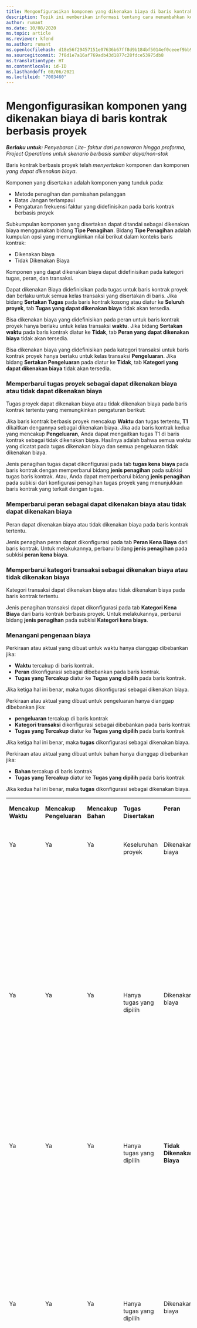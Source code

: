 ```yaml
---
title: Mengonfigurasikan komponen yang dikenakan biaya di baris kontrak berbasis proyek
description: Topik ini memberikan informasi tentang cara menambahkan komponen yang dikenakan biaya ke lini kontrak dalam Project Operations.
author: rumant
ms.date: 10/08/2020
ms.topic: article
ms.reviewer: kfend
ms.author: rumant
ms.openlocfilehash: d18e56f29457151e07636b67ff8d9b184bf5014ef0ceeef9bb9d322672be4335
ms.sourcegitcommit: 7f8d1e7a16af769adb43d1877c28fdce53975db8
ms.translationtype: HT
ms.contentlocale: id-ID
ms.lasthandoff: 08/06/2021
ms.locfileid: "7003460"
---
```

# <a name="configure-chargeable-components-of-a-project-based-contract-line"></a>Mengonfigurasikan komponen yang dikenakan biaya di baris kontrak berbasis proyek

_**Berlaku untuk:** Penyebaran Lite- faktur dari penawaran hingga proforma, Project Operations untuk skenario berbasis sumber daya/non-stok_

Baris kontrak berbasis proyek telah *menyertakan* komponen dan komponen *yang dapat dikenakan biaya*.

Komponen yang disertakan adalah komponen yang tunduk pada:

  - Metode penagihan dan pemisahan pelanggan
  - Batas Jangan terlampaui 
  - Pengaturan frekuensi faktur yang didefinisikan pada baris kontrak berbasis proyek

Subkumpulan komponen yang disertakan dapat ditandai sebagai dikenakan biaya menggunakan bidang **Tipe Penagihan**. Bidang **Tipe Penagihan** adalah kumpulan opsi yang memungkinkan nilai berikut dalam konteks baris kontrak:

  - Dikenakan biaya
  - Tidak Dikenakan Biaya

Komponen yang dapat dikenakan biaya dapat didefinisikan pada kategori tugas, peran, dan transaksi.

Dapat dikenakan Biaya didefinisikan pada tugas untuk baris kontrak proyek dan berlaku untuk semua kelas transaksi yang disertakan di baris. Jika bidang **Sertakan Tugas** pada baris kontrak kosong atau diatur ke **Seluruh proyek**, tab **Tugas yang dapat dikenakan biaya** tidak akan tersedia.

Bisa dikenakan biaya yang didefinisikan pada peran untuk baris kontrak proyek hanya berlaku untuk kelas transaksi **waktu**. Jika bidang **Sertakan waktu** pada baris kontrak diatur ke **Tidak**, tab **Peran yang dapat dikenakan biaya** tidak akan tersedia.

Bisa dikenakan biaya yang didefinisikan pada kategori transaksi untuk baris kontrak proyek hanya berlaku untuk kelas transaksi **Pengeluaran**. Jika bidang **Sertakan Pengeluaran** pada diatur ke **Tidak**, tab **Kategori yang dapat dikenakan biaya** tidak akan tersedia.

### <a name="update-a-project-task-as-chargeable-or-non-chargeable"></a>Memperbarui tugas proyek sebagai dapat dikenakan biaya atau tidak dapat dikenakan biaya

Tugas proyek dapat dikenakan biaya atau tidak dikenakan biaya pada baris kontrak tertentu yang memungkinkan pengaturan berikut:

Jika baris kontrak berbasis proyek mencakup **Waktu** dan tugas tertentu, **T1** dikaitkan dengannya sebagai dikenakan biaya. Jika ada baris kontrak kedua yang mencakup **Pengeluaran**, Anda dapat mengaitkan tugas T1 di baris kontrak sebagai tidak dikenakan biaya. Hasilnya adalah bahwa semua waktu yang dicatat pada tugas dikenakan biaya dan semua pengeluaran tidak dikenakan biaya.

Jenis penagihan tugas dapat dikonfigurasi pada tab **tugas kena biaya** pada baris kontrak dengan memperbarui bidang **jenis penagihan** pada subkisi tugas baris kontrak. Atau, Anda dapat memperbarui bidang **jenis penagihan** pada subkisi dari konfigurasi penagihan tugas proyek yang menunjukkan baris kontrak yang terkait dengan tugas.

### <a name="update-a-role-as-chargeable-or-non-chargeable"></a>Memperbarui peran sebagai dapat dikenakan biaya atau tidak dapat dikenakan biaya

Peran dapat dikenakan biaya atau tidak dikenakan biaya pada baris kontrak tertentu.

Jenis penagihan peran dapat dikonfigurasi pada tab **Peran Kena Biaya** dari baris kontrak. Untuk melakukannya, perbarui bidang **jenis penagihan** pada subkisi **peran kena biaya**.

### <a name="update-a-transaction-category-as-chargeable-or-non-chargeable"></a>Memperbarui kategori transaksi sebagai dikenakan biaya atau tidak dikenakan biaya

Kategori transaksi dapat dikenakan biaya atau tidak dikenakan biaya pada baris kontrak tertentu.

Jenis penagihan transaksi dapat dikonfigurasi pada tab **Kategori Kena Biaya** dari baris kontrak berbasis proyek. Untuk melakukannya, perbarui bidang **jenis penagihan** pada subkisi **Kategori kena biaya**.

### <a name="resolve-chargeability"></a>Menangani pengenaan biaya

Perkiraan atau aktual yang dibuat untuk waktu hanya dianggap dibebankan jika:

   - **Waktu** tercakup di baris kontrak.
   - **Peran** dikonfigurasi sebagai dibebankan pada baris kontrak.
   - **Tugas yang Tercakup** diatur ke **Tugas yang dipilih** pada baris kontrak.
 
 Jika ketiga hal ini benar, maka tugas dikonfigurasi sebagai dikenakan biaya. 

Perkiraan atau aktual yang dibuat untuk pengeluaran hanya dianggap dibebankan jika:

   - **pengeluaran** tercakup di baris kontrak
   - **Kategori transaksi** dikonfigurasi sebagai dibebankan pada baris kontrak
   - **Tugas yang Tercakup** diatur ke **Tugas yang dipilih** pada baris kontrak
  
 Jika ketiga hal ini benar, maka **tugas** dikonfigurasi sebagai dikenakan biaya. 

Perkiraan atau aktual yang dibuat untuk bahan hanya dianggap dibebankan jika:

   - **Bahan** tercakup di baris kontrak
   - **Tugas yang Tercakup** diatur ke **Tugas yang dipilih** pada baris kontrak

Jika kedua hal ini benar, maka **tugas** dikonfigurasi sebagai dikenakan biaya. 

<table border="0" cellspacing="0" cellpadding="0">
    <tbody>
        <tr>
            <td width="70" valign="top">
                <p>
                    <strong>Mencakup Waktu</strong>
                </p>
            </td>
            <td width="78" valign="top">
                <p>
                    <strong>Mencakup Pengeluaran</strong>
                    <strong></strong>
                </p>
            </td>
            <td width="63" valign="top">
                <p>
                    <strong>Mencakup Bahan</strong>
                    <strong></strong>
                </p>
            </td>
            <td width="75" valign="top">
                <p>
                    <strong>Tugas Disertakan</strong>
                    <strong></strong>
                </p>
            </td>
            <td width="65" valign="top">
                <p>
                    <strong>Peran</strong>
                    <strong></strong>
                </p>
            </td>
            <td width="70" valign="top">
                <p>
                    <strong>Kategori</strong>
                    <strong></strong>
                </p>
            </td>
            <td width="65" valign="top">
                <p>
                    <strong>Tugas</strong>
                    <strong></strong>
                </p>
            </td>
            <td width="350" valign="top">
                <p>
                    <strong>Dampak pengenaan biaya</strong>
                </p>
            </td>
        </tr>
        <tr>
            <td width="70" valign="top">
                <p>
Ya </p>
            </td>
            <td width="78" valign="top">
                <p>
Ya </p>
            </td>
            <td width="63" valign="top">
                <p>
Ya </p>
            </td>
            <td width="75" valign="top">
                <p>
Keseluruhan proyek </p>
            </td>
            <td width="65" valign="top">
                <p>
Dikenakan biaya </p>
            </td>
            <td width="70" valign="top">
                <p>
Dikenakan biaya </p>
            </td>
            <td width="65" valign="top">
                <p>
Tidak dapat diatur </p>
            </td>
            <td width="350" valign="top">
                <p>
Penagihan pada aktual Waktu: <strong>Dikenakan Biaya</strong>
                </p>
                <p>
Jenis penagihan pada aktual Pengeluaran: <strong>Dikenakan biaya</strong>
                </p>
                <p>
Jenis penagihan pada aktual bahan: <strong>Dikenakan biaya</strong>
                </p>
            </td>
        </tr>
        <tr>
            <td width="70" valign="top">
                <p>
Ya </p>
            </td>
            <td width="78" valign="top">
                <p>
Ya </p>
            </td>
            <td width="63" valign="top">
                <p>
Ya </p>
            </td>
            <td width="75" valign="top">
                <p>
Hanya tugas yang dipilih </p>
            </td>
            <td width="65" valign="top">
                <p>
Dikenakan biaya </p>
            </td>
            <td width="70" valign="top">
                <p>
Dikenakan biaya </p>
            </td>
            <td width="65" valign="top">
                <p>
Dikenakan biaya </p>
            </td>
            <td width="350" valign="top">
                <p>
Penagihan pada aktual Waktu: <strong>Dikenakan Biaya</strong>
                </p>
                <p>
Jenis penagihan pada aktual Pengeluaran: <strong>Dikenakan biaya</strong>
                </p>
                <p>
Jenis penagihan pada aktual bahan: <strong>Dikenakan biaya</strong>
                </p>
            </td>
        </tr>
        <tr>
            <td width="70" valign="top">
                <p>
Ya </p>
            </td>
            <td width="78" valign="top">
                <p>
Ya </p>
            </td>
            <td width="63" valign="top">
                <p>
Ya </p>
            </td>
            <td width="75" valign="top">
                <p>
Hanya tugas yang dipilih </p>
            </td>
            <td width="65" valign="top">
                <p>
                    <strong>Tidak Dikenakan Biaya</strong>
                </p>
            </td>
            <td width="70" valign="top">
                <p>
Dikenakan biaya </p>
            </td>
            <td width="65" valign="top">
                <p>
Dikenakan biaya </p>
            </td>
            <td width="350" valign="top">
                <p>
Penagihan pada aktual Waktu: <strong>Tidak Dikenakan Biaya</strong>
                </p>
                <p>
Jenis penagihan pada aktual Pengeluaran: Dikenakan biaya </p>
                <p>
Jenis penagihan pada aktual bahan: Dikenakan biaya </p>
            </td>
        </tr>
        <tr>
            <td width="70" valign="top">
                <p>
Ya </p>
            </td>
            <td width="78" valign="top">
                <p>
Ya </p>
            </td>
            <td width="63" valign="top">
                <p>
Ya </p>
            </td>
            <td width="75" valign="top">
                <p>
Hanya tugas yang dipilih </p>
            </td>
            <td width="65" valign="top">
                <p>
Dikenakan biaya </p>
            </td>
            <td width="70" valign="top">
                <p>
Dikenakan biaya </p>
            </td>
            <td width="65" valign="top">
                <p>
                    <strong>Tidak Dikenakan Biaya</strong>
                </p>
            </td>
            <td width="350" valign="top">
                <p>
Penagihan pada aktual Waktu: <strong>Tidak Dikenakan Biaya</strong>
                </p>
                <p>
Jenis penagihan pada aktual Pengeluaran: <strong>Tidak Dikenakan biaya</strong>
                </p>
                <p>
Jenis penagihan pada aktual bahan: <strong>Tidak Dikenakan biaya</strong>
                </p>
            </td>
        </tr>
        <tr>
            <td width="70" valign="top">
                <p>
Ya </p>
            </td>
            <td width="78" valign="top">
                <p>
Ya </p>
            </td>
            <td width="63" valign="top">
                <p>
Ya </p>
            </td>
            <td width="75" valign="top">
                <p>
Hanya tugas yang dipilih </p>
            </td>
            <td width="65" valign="top">
                <p>
                    <strong>Tidak Dikenakan Biaya</strong>
                </p>
            </td>
            <td width="70" valign="top">
                <p>
Dikenakan biaya </p>
            </td>
            <td width="65" valign="top">
                <p>
                    <strong>Tidak Dikenakan Biaya</strong>
                </p>
            </td>
            <td width="350" valign="top">
                <p>
Penagihan pada aktual Waktu: <strong>Tidak Dikenakan Biaya</strong>
                </p>
                <p>
Jenis penagihan pada aktual Pengeluaran: <strong>Tidak Dikenakan biaya</strong>
                </p>
                <p>
Jenis penagihan pada aktual bahan: <strong>Tidak Dikenakan biaya</strong>
                </p>
            </td>
        </tr>
        <tr>
            <td width="70" valign="top">
                <p>
Ya </p>
            </td>
            <td width="78" valign="top">
                <p>
Ya </p>
            </td>
            <td width="63" valign="top">
                <p>
Ya </p>
            </td>
            <td width="75" valign="top">
                <p>
Hanya tugas yang dipilih </p>
            </td>
            <td width="65" valign="top">
                <p>
                    <strong>Tidak Dikenakan Biaya</strong>
                </p>
            </td>
            <td width="70" valign="top">
                <p>
                    <strong>Tidak Dikenakan Biaya</strong>
                </p>
            </td>
            <td width="65" valign="top">
                <p>
Dikenakan biaya </p>
            </td>
            <td width="350" valign="top">
                <p>
Penagihan pada aktual Waktu: <strong>Tidak Dikenakan Biaya</strong>
                </p>
                <p>
Jenis penagihan pada aktual Pengeluaran: <strong>Tidak Dikenakan biaya</strong>
                </p>
                <p>
Jenis penagihan pada aktual bahan: Dikenakan biaya </p>
            </td>
        </tr>
        <tr>
            <td width="70" valign="top">
                <p>
                    <strong>No</strong>
                </p>
            </td>
            <td width="78" valign="top">
                <p>
Ya </p>
            </td>
            <td width="63" valign="top">
                <p>
Ya </p>
            </td>
            <td width="75" valign="top">
                <p>
Keseluruhan proyek </p>
            </td>
            <td width="65" valign="top">
                <p>
Tidak dapat diatur </p>
            </td>
            <td width="70" valign="top">
                <p>
                    <strong>Dikenakan biaya</strong>
                </p>
            </td>
            <td width="65" valign="top">
                <p>
Tidak dapat diatur </p>
            </td>
            <td width="350" valign="top">
                <p>
Penagihan pada aktual Waktu: <strong>Tidak tersedia</strong>
                </p>
                <p>
Jenis penagihan pada aktual Pengeluaran: Dikenakan biaya </p>
                <p>
Jenis penagihan pada aktual bahan: Dikenakan biaya </p>
            </td>
        </tr>
        <tr>
            <td width="70" valign="top">
                <p>
                    <strong>No</strong>
                </p>
            </td>
            <td width="78" valign="top">
                <p>
Ya </p>
            </td>
            <td width="63" valign="top">
                <p>
Ya </p>
            </td>
            <td width="75" valign="top">
                <p>
Keseluruhan proyek </p>
            </td>
            <td width="65" valign="top">
                <p>
Tidak dapat diatur </p>
            </td>
            <td width="70" valign="top">
                <p>
                    <strong>Tidak Dikenakan Biaya</strong>
                </p>
            </td>
            <td width="65" valign="top">
                <p>
Tidak dapat diatur </p>
            </td>
            <td width="350" valign="top">
                <p>
Penagihan pada aktual Waktu: <strong>Tidak tersedia</strong>
                </p>
                <p>
Jenis penagihan pada aktual Pengeluaran: <strong> Tidak Dikenakan biaya</strong>
                </p>
                <p>
Jenis penagihan pada aktual bahan: Dikenakan biaya </p>
            </td>
        </tr>
        <tr>
            <td width="70" valign="top">
                <p>
Ya </p>
            </td>
            <td width="78" valign="top">
                <p>
                    <strong>No</strong>
                </p>
            </td>
            <td width="63" valign="top">
                <p>
Ya </p>
            </td>
            <td width="75" valign="top">
                <p>
Keseluruhan proyek </p>
            </td>
            <td width="65" valign="top">
                <p>
Dikenakan biaya </p>
            </td>
            <td width="70" valign="top">
                <p>
Tidak dapat diatur </p>
            </td>
            <td width="65" valign="top">
                <p>
Tidak dapat diatur </p>
            </td>
            <td width="350" valign="top">
                <p>
Penagihan pada aktual Waktu: Dikenakan Biaya </p>
                <p>
Jenis penagihan pada aktual Pengeluaran:<strong> Tidak tersedia</strong>
                </p>
                <p>
Jenis penagihan pada aktual bahan: Dikenakan biaya </p>
            </td>
        </tr>
        <tr>
            <td width="70" valign="top">
                <p>
Ya </p>
            </td>
            <td width="78" valign="top">
                <p>
                    <strong>No</strong>
                </p>
            </td>
            <td width="63" valign="top">
                <p>
Ya </p>
            </td>
            <td width="75" valign="top">
                <p>
Keseluruhan proyek </p>
            </td>
            <td width="65" valign="top">
                <p>
                    <strong>Tidak Dikenakan Biaya</strong>
                </p>
            </td>
            <td width="70" valign="top">
                <p>
Tidak dapat diatur </p>
            </td>
            <td width="65" valign="top">
                <p>
Tidak dapat diatur </p>
            </td>
            <td width="350" valign="top">
                <p>
Penagihan pada aktual Waktu: <strong>Tidak Dikenakan Biaya </strong>
                </p>
                <p>
Jenis penagihan pada aktual Pengeluaran:<strong> Tidak tersedia</strong>
                </p>
                <p>
Jenis penagihan pada aktual bahan: Dikenakan biaya </p>
            </td>
        </tr>
        <tr>
            <td width="70" valign="top">
                <p>
Ya </p>
            </td>
            <td width="78" valign="top">
                <p>
Ya </p>
            </td>
            <td width="63" valign="top">
                <p>
                    <strong>No</strong>
                </p>
            </td>
            <td width="75" valign="top">
                <p>
Keseluruhan proyek </p>
            </td>
            <td width="65" valign="top">
                <p>
Dikenakan biaya </p>
            </td>
            <td width="70" valign="top">
                <p>
Dikenakan biaya </p>
            </td>
            <td width="65" valign="top">
                <p>
Tidak dapat diatur </p>
            </td>
            <td width="350" valign="top">
                <p>
Penagihan pada aktual Waktu: Dikenakan Biaya </p>
                <p>
Jenis penagihan pada aktual Pengeluaran: Dikenakan biaya </p>
                <p>
Jenis penagihan pada aktual bahan: <strong> Tidak tersedia</strong>
                </p>
            </td>
        </tr>
        <tr>
            <td width="70" valign="top">
                <p>
Ya </p>
            </td>
            <td width="78" valign="top">
                <p>
Ya </p>
            </td>
            <td width="63" valign="top">
                <p>
                    <strong>No</strong>
                </p>
            </td>
            <td width="75" valign="top">
                <p>
Keseluruhan proyek </p>
            </td>
            <td width="65" valign="top">
                <p>
                    <strong>Tidak Dikenakan Biaya</strong>
                </p>
            </td>
            <td width="70" valign="top">
                <p>
                    <strong>Tidak Dikenakan Biaya</strong>
                </p>
            </td>
            <td width="65" valign="top">
                <p>
Tidak dapat diatur </p>
            </td>
            <td width="350" valign="top">
                <p>
Penagihan pada aktual Waktu: <strong>Tidak Dikenakan Biaya </strong>
                </p>
                <p>
Jenis penagihan pada aktual Pengeluaran:<strong> Tidak Dikenakan biaya </strong>
                </p>
                <p>
Jenis penagihan pada aktual bahan: <strong> Tidak tersedia</strong>
                </p>
            </td>
        </tr>
    </tbody>
</table>





[!INCLUDE[footer-include](../../includes/footer-banner.md)]
